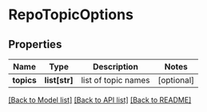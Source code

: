# RepoTopicOptions

## Properties
Name | Type | Description | Notes
------------ | ------------- | ------------- | -------------
**topics** | **list[str]** | list of topic names | [optional] 

[[Back to Model list]](../README.md#documentation-for-models) [[Back to API list]](../README.md#documentation-for-api-endpoints) [[Back to README]](../README.md)


